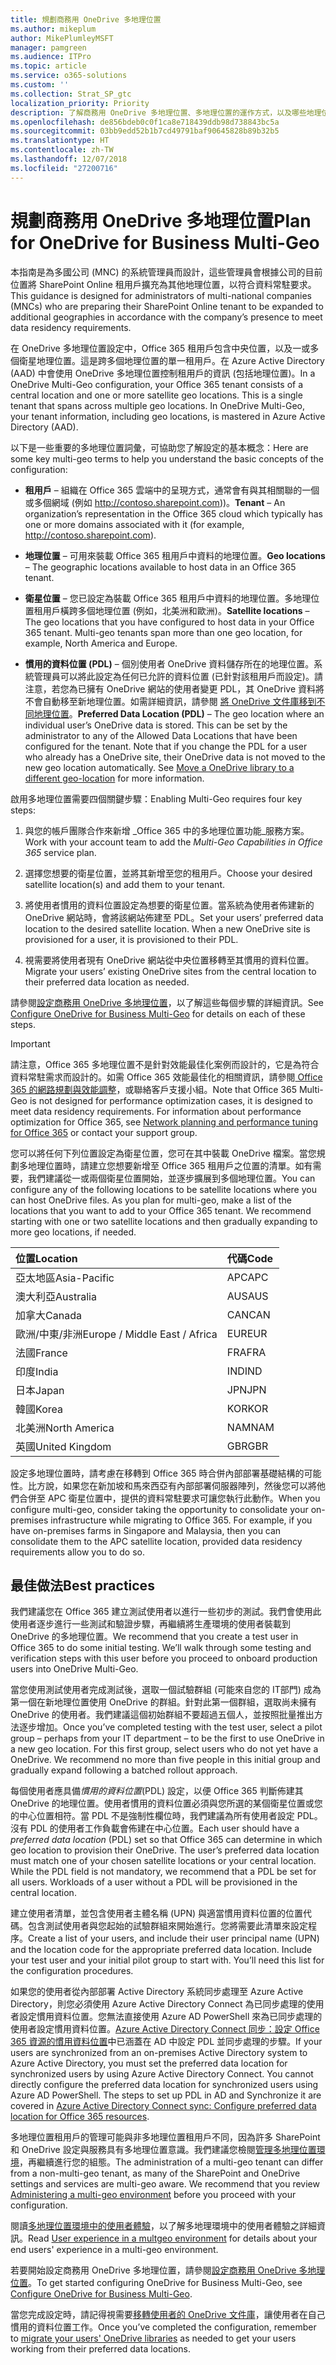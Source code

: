 ```yaml
---
title: 規劃商務用 OneDrive 多地理位置
ms.author: mikeplum
author: MikePlumleyMSFT
manager: pamgreen
ms.audience: ITPro
ms.topic: article
ms.service: o365-solutions
ms.custom: ''
ms.collection: Strat_SP_gtc
localization_priority: Priority
description: 了解商務用 OneDrive 多地理位置、多地理位置的運作方式，以及哪些地理位置可供資料儲存區使用。
ms.openlocfilehash: de856bdeb0c0f1ca8e718439ddb98d738843bc5a
ms.sourcegitcommit: 03bb9edd52b1b7cd49791baf90645828b89b32b5
ms.translationtype: HT
ms.contentlocale: zh-TW
ms.lasthandoff: 12/07/2018
ms.locfileid: "27200716"
---
```

# <a name="plan-for-onedrive-for-business-multi-geo"></a><span data-ttu-id="5e02b-103">規劃商務用 OneDrive 多地理位置</span><span class="sxs-lookup"><span data-stu-id="5e02b-103">Plan for OneDrive for Business Multi-Geo</span></span>

<span data-ttu-id="5e02b-104">本指南是為多國公司 (MNC) 的系統管理員而設計，這些管理員會根據公司的目前位置將 SharePoint Online 租用戶擴充為其他地理位置，以符合資料常駐要求。</span><span class="sxs-lookup"><span data-stu-id="5e02b-104">This guidance is designed for administrators of multi-national companies (MNCs) who are preparing their SharePoint Online tenant to be expanded to additional geographies in accordance with the company’s presence to meet data residency requirements.</span></span>

<span data-ttu-id="5e02b-p101">在 OneDrive 多地理位置設定中，Office 365 租用戶包含中央位置，以及一或多個衛星地理位置。這是跨多個地理位置的單一租用戶。在 Azure Active Directory (AAD) 中會使用 OneDrive 多地理位置控制租用戶的資訊 (包括地理位置)。</span><span class="sxs-lookup"><span data-stu-id="5e02b-p101">In a OneDrive Multi-Geo configuration, your Office 365 tenant consists of a central location and one or more satellite geo locations. This is a single tenant that spans across multiple geo locations. In OneDrive Multi-Geo, your tenant information, including geo locations, is mastered in Azure Active Directory (AAD).</span></span> 

<span data-ttu-id="5e02b-108">以下是一些重要的多地理位置詞彙，可協助您了解設定的基本概念：</span><span class="sxs-lookup"><span data-stu-id="5e02b-108">Here are some key multi-geo terms to help you understand the basic concepts of the configuration:</span></span>

-   <span data-ttu-id="5e02b-109">**租用戶** – 組織在 Office 365 雲端中的呈現方式，通常會有與其相關聯的一個或多個網域 (例如 http://contoso.sharepoint.com))。</span><span class="sxs-lookup"><span data-stu-id="5e02b-109">**Tenant** – An organization’s representation in the Office 365 cloud which typically has one or more domains associated with it (for example, http://contoso.sharepoint.com).</span></span> 

-   <span data-ttu-id="5e02b-110">**地理位置** – 可用來裝載 Office 365 租用戶中資料的地理位置。</span><span class="sxs-lookup"><span data-stu-id="5e02b-110">**Geo locations** – The geographic locations available to host data in an Office 365 tenant.</span></span>

-   <span data-ttu-id="5e02b-p102">**衛星位置** – 您已設定為裝載 Office 365 租用戶中資料的地理位置。多地理位置租用戶橫跨多個地理位置 (例如，北美洲和歐洲)。</span><span class="sxs-lookup"><span data-stu-id="5e02b-p102">**Satellite locations** – The geo locations that you have configured to host data in your Office 365 tenant. Multi-geo tenants span more than one geo location, for example, North America and Europe.</span></span>

-   <span data-ttu-id="5e02b-p103">**慣用的資料位置 (PDL)** – 個別使用者 OneDrive 資料儲存所在的地理位置。系統管理員可以將此設定為任何已允許的資料位置 (已針對該租用戶而設定)。請注意，若您為已擁有 OneDrive 網站的使用者變更 PDL，其 OneDrive 資料將不會自動移至新地理位置。如需詳細資訊，請參閱 [將 OneDrive 文件庫移到不同地理位置](move-onedrive-between-geo-locations.md)。</span><span class="sxs-lookup"><span data-stu-id="5e02b-p103">**Preferred Data Location (PDL)** – The geo location where an individual user’s OneDrive data is stored. This can be set by the administrator to any of the Allowed Data Locations that have been configured for the tenant. Note that if you change the PDL for a user who already has a OneDrive site, their OneDrive data is not moved to the new geo location automatically. See [Move a OneDrive library to a different geo-location](move-onedrive-between-geo-locations.md) for more information.</span></span>

<span data-ttu-id="5e02b-117">啟用多地理位置需要四個關鍵步驟：</span><span class="sxs-lookup"><span data-stu-id="5e02b-117">Enabling Multi-Geo requires four key steps:</span></span>

1.  <span data-ttu-id="5e02b-118">與您的帳戶團隊合作來新增 _Office 365 中的多地理位置功能_服務方案。</span><span class="sxs-lookup"><span data-stu-id="5e02b-118">Work with your account team to add the _Multi-Geo Capabilities in Office 365_ service plan.</span></span>

2.  <span data-ttu-id="5e02b-119">選擇您想要的衛星位置，並將其新增至您的租用戶。</span><span class="sxs-lookup"><span data-stu-id="5e02b-119">Choose your desired satellite location(s) and add them to your tenant.</span></span>

3.  <span data-ttu-id="5e02b-p104">將使用者慣用的資料位置設定為想要的衛星位置。當系統為使用者佈建新的 OneDrive 網站時，會將該網站佈建至 PDL。</span><span class="sxs-lookup"><span data-stu-id="5e02b-p104">Set your users’ preferred data location to the desired satellite location. When a new OneDrive site is provisioned for a user, it is provisioned to their PDL.</span></span>

4.  <span data-ttu-id="5e02b-122">視需要將使用者現有 OneDrive 網站從中央位置移轉至其慣用的資料位置。</span><span class="sxs-lookup"><span data-stu-id="5e02b-122">Migrate your users’ existing OneDrive sites from the central location to their preferred data location as needed.</span></span>

<span data-ttu-id="5e02b-123">請參閱[設定商務用 OneDrive 多地理位置](multi-geo-tenant-configuration.md)，以了解這些每個步驟的詳細資訊。</span><span class="sxs-lookup"><span data-stu-id="5e02b-123">See [Configure OneDrive for Business Multi-Geo](multi-geo-tenant-configuration.md) for details on each of these steps.</span></span>

> [!IMPORTANT]
> <span data-ttu-id="5e02b-p105">請注意，Office 365 多地理位置不是針對效能最佳化案例而設計的，它是為符合資料常駐需求而設計的。如需 Office 365 效能最佳化的相關資訊，請參閱[ Office 365 的網路規劃與效能調整](https://support.office.com/article/e5f1228c-da3c-4654-bf16-d163daee8848)，或聯絡客戶支援小組。</span><span class="sxs-lookup"><span data-stu-id="5e02b-p105">Note that Office 365 Multi-Geo is not designed for performance optimization cases, it is designed to meet data residency requirements. For information about performance optimization for Office 365, see [Network planning and performance tuning for Office 365](https://support.office.com/article/e5f1228c-da3c-4654-bf16-d163daee8848) or contact your support group.</span></span>

<span data-ttu-id="5e02b-p106">您可以將任何下列位置設定為衛星位置，您可在其中裝載 OneDrive 檔案。當您規劃多地理位置時，請建立您想要新增至 Office 365 租用戶之位置的清單。如有需要，我們建議從一或兩個衛星位置開始，並逐步擴展到多個地理位置。</span><span class="sxs-lookup"><span data-stu-id="5e02b-p106">You can configure any of the following locations to be satellite locations where you can host OneDrive files. As you plan for multi-geo, make a list of the locations that you want to add to your Office 365 tenant. We recommend starting with one or two satellite locations and then gradually expanding to more geo locations, if needed.</span></span>

<table>
<thead>
<tr class="header">
<th align="left"><span data-ttu-id="5e02b-129"><strong>位置</strong></span><span class="sxs-lookup"><span data-stu-id="5e02b-129"><strong>Location</strong></span></span></th>
<th align="left"><span data-ttu-id="5e02b-130"><strong>代碼</strong></span><span class="sxs-lookup"><span data-stu-id="5e02b-130"><strong>Code</strong></span></span></th>
</tr>
</thead>
<tbody>
<tr class="odd">
<td align="left"><span data-ttu-id="5e02b-131">亞太地區</span><span class="sxs-lookup"><span data-stu-id="5e02b-131">Asia-Pacific</span></span></td>
<td align="left"><span data-ttu-id="5e02b-132">APC</span><span class="sxs-lookup"><span data-stu-id="5e02b-132">APC</span></span></td>
</tr>
<tr class="even">
<td align="left"><span data-ttu-id="5e02b-133">澳大利亞</span><span class="sxs-lookup"><span data-stu-id="5e02b-133">Australia</span></span></td>
<td align="left"><span data-ttu-id="5e02b-134">AUS</span><span class="sxs-lookup"><span data-stu-id="5e02b-134">AUS</span></span></td>
</tr>
<tr class="odd">
<td align="left"><span data-ttu-id="5e02b-135">加拿大</span><span class="sxs-lookup"><span data-stu-id="5e02b-135">Canada</span></span></td>
<td align="left"><span data-ttu-id="5e02b-136">CAN</span><span class="sxs-lookup"><span data-stu-id="5e02b-136">CAN</span></span></td>
</tr>
<tr class="even">
<td align="left"><span data-ttu-id="5e02b-137">歐洲/中東/非洲</span><span class="sxs-lookup"><span data-stu-id="5e02b-137">Europe / Middle East / Africa</span></span></td>
<td align="left"><span data-ttu-id="5e02b-138">EUR</span><span class="sxs-lookup"><span data-stu-id="5e02b-138">EUR</span></span></td>
</tr>
<tr class="odd">
<td align="left"><span data-ttu-id="5e02b-139">法國</span><span class="sxs-lookup"><span data-stu-id="5e02b-139">France</span></span></td>
<td align="left"><span data-ttu-id="5e02b-140">FRA</span><span class="sxs-lookup"><span data-stu-id="5e02b-140">FRA</span></span></td>
</tr>
<tr class="odd">
<td align="left"><span data-ttu-id="5e02b-141">印度</span><span class="sxs-lookup"><span data-stu-id="5e02b-141">India</span></span></td>
<td align="left"><span data-ttu-id="5e02b-142">IND</span><span class="sxs-lookup"><span data-stu-id="5e02b-142">IND</span></span></td>
</tr>
<tr class="odd">
<td align="left"><span data-ttu-id="5e02b-143">日本</span><span class="sxs-lookup"><span data-stu-id="5e02b-143">Japan</span></span></td>
<td align="left"><span data-ttu-id="5e02b-144">JPN</span><span class="sxs-lookup"><span data-stu-id="5e02b-144">JPN</span></span></td>
</tr>
<tr class="even">
<td align="left"><span data-ttu-id="5e02b-145">韓國</span><span class="sxs-lookup"><span data-stu-id="5e02b-145">Korea</span></span></td>
<td align="left"><span data-ttu-id="5e02b-146">KOR</span><span class="sxs-lookup"><span data-stu-id="5e02b-146">KOR</span></span></td>
</tr>
<tr class="odd">
<td align="left"><span data-ttu-id="5e02b-147">北美洲</span><span class="sxs-lookup"><span data-stu-id="5e02b-147">North America</span></span></td>
<td align="left"><span data-ttu-id="5e02b-148">NAM</span><span class="sxs-lookup"><span data-stu-id="5e02b-148">NAM</span></span></td>
</tr>
<tr class="odd">
<td align="left"><span data-ttu-id="5e02b-149">英國</span><span class="sxs-lookup"><span data-stu-id="5e02b-149">United Kingdom</span></span></td>
<td align="left"><span data-ttu-id="5e02b-150">GBR</span><span class="sxs-lookup"><span data-stu-id="5e02b-150">GBR</span></span></td>
</tr>
</tbody>
</table>

<span data-ttu-id="5e02b-p107">設定多地理位置時，請考慮在移轉到 Office 365 時合併內部部署基礎結構的可能性。比方說，如果您在新加坡和馬來西亞有內部部署伺服器陣列，然後您可以將他們合併至 APC 衛星位置中，提供的資料常駐要求可讓您執行此動作。</span><span class="sxs-lookup"><span data-stu-id="5e02b-p107">When you configure multi-geo, consider taking the opportunity to consolidate your on-premises infrastructure while migrating to Office 365. For example, if you have on-premises farms in Singapore and Malaysia, then you can consolidate them to the APC satellite location, provided data residency requirements allow you to do so.</span></span>

## <a name="best-practices"></a><span data-ttu-id="5e02b-153">最佳做法</span><span class="sxs-lookup"><span data-stu-id="5e02b-153">Best practices</span></span>

<span data-ttu-id="5e02b-p108">我們建議您在 Office 365 建立測試使用者以進行一些初步的測試。我們會使用此使用者逐步進行一些測試和驗證步驟，再繼續將生產環境的使用者裝載到 OneDrive 的多地理位置。</span><span class="sxs-lookup"><span data-stu-id="5e02b-p108">We recommend that you create a test user in Office 365 to do some initial testing. We’ll walk through some testing and verification steps with this user before you proceed to onboard production users into OneDrive Multi-Geo.</span></span>

<span data-ttu-id="5e02b-p109">當您使用測試使用者完成測試後，選取一個試驗群組 (可能來自您的 IT部門) 成為第一個在新地理位置使用 OneDrive 的群組。針對此第一個群組，選取尚未擁有 OneDrive 的使用者。我們建議這個初始群組不要超過五個人，並按照批量推出方法逐步增加。</span><span class="sxs-lookup"><span data-stu-id="5e02b-p109">Once you’ve completed testing with the test user, select a pilot group – perhaps from your IT department – to be the first to use OneDrive in a new geo location. For this first group, select users who do not yet have a OneDrive. We recommend no more than five people in this initial group and gradually expand following a batched rollout approach.</span></span>

<span data-ttu-id="5e02b-p110">每個使用者應具備*慣用的資料位置*(PDL) 設定，以便 Office 365 判斷佈建其 OneDrive 的地理位置。使用者慣用的資料位置必須與您所選的某個衛星位置或您的中心位置相符。當 PDL 不是強制性欄位時，我們建議為所有使用者設定 PDL。沒有 PDL 的使用者工作負載會佈建在中心位置。</span><span class="sxs-lookup"><span data-stu-id="5e02b-p110">Each user should have a *preferred data location* (PDL) set so that Office 365 can determine in which geo location to provision their OneDrive. The user’s preferred data location must match one of your chosen satellite locations or your central location. While the PDL field is not mandatory, we recommend that a PDL be set for all users. Workloads of a user without a PDL will be provisioned in the central location.</span></span>   

<span data-ttu-id="5e02b-p111">建立使用者清單，並包含使用者主體名稱 (UPN) 與適當慣用資料位置的位置代碼。包含測試使用者與您起始的試驗群組來開始進行。您將需要此清單來設定程序。</span><span class="sxs-lookup"><span data-stu-id="5e02b-p111">Create a list of your users, and include their user principal name (UPN) and the location code for the appropriate preferred data location. Include your test user and your initial pilot group to start with. You’ll need this list for the configuration procedures.</span></span>

<span data-ttu-id="5e02b-p112">如果您的使用者從內部部署 Active Directory 系統同步處理至 Azure Active Directory，則您必須使用 Azure Active Directory Connect 為已同步處理的使用者設定慣用資料位置。您無法直接使用 Azure AD PowerShell 來為已同步處理的使用者設定慣用資料位置。[Azure Active Directory Connect 同步：設定 Office 365 資源的慣用資料位置](https://docs.microsoft.com/zh-TW/azure/active-directory/connect/active-directory-aadconnectsync-feature-preferreddatalocation)中已涵蓋在 AD 中設定 PDL 並同步處理的步驟。</span><span class="sxs-lookup"><span data-stu-id="5e02b-p112">If your users are synchronized from an on-premises Active Directory system to Azure Active Directory, you must set the preferred data location for synchronized users by using Azure Active Directory Connect. You cannot directly configure the preferred data location for synchronized users using Azure AD PowerShell. The steps to set up PDL in AD and Synchronize it are covered in [Azure Active Directory Connect sync: Configure preferred data location for Office 365 resources](https://docs.microsoft.com/zh-TW/azure/active-directory/connect/active-directory-aadconnectsync-feature-preferreddatalocation).</span></span>

<span data-ttu-id="5e02b-p113">多地理位置租用戶的管理可能與非多地理位置租用戶不同，因為許多 SharePoint 和 OneDrive 設定與服務具有多地理位置意識。我們建議您檢閱[管理多地理位置環境](administering-a-multi-geo-environment.md)，再繼續進行您的組態。</span><span class="sxs-lookup"><span data-stu-id="5e02b-p113">The administration of a multi-geo tenant can differ from a non-multi-geo tenant, as many of the SharePoint and OneDrive settings and services are multi-geo aware. We recommend that you review [Administering a multi-geo environment](administering-a-multi-geo-environment.md) before you proceed with your configuration.</span></span>

<span data-ttu-id="5e02b-171">閱讀[多地理位置環境中的使用者體驗](multi-geo-user-experience.md)，以了解多地理環境中的使用者體驗之詳細資訊。</span><span class="sxs-lookup"><span data-stu-id="5e02b-171">Read [User experience in a multgeo environment](multi-geo-user-experience.md) for details about your end users' experience in a multi-geo environment.</span></span>

<span data-ttu-id="5e02b-172">若要開始設定商務用 OneDrive 多地理位置，請參閱[設定商務用 OneDrive 多地理位置](multi-geo-tenant-configuration.md)。</span><span class="sxs-lookup"><span data-stu-id="5e02b-172">To get started configuring OneDrive for Business Multi-Geo, see [Configure OneDrive for Business Multi-Geo](multi-geo-tenant-configuration.md).</span></span>

<span data-ttu-id="5e02b-173">當您完成設定時，請記得視需要[移轉使用者的 OneDrive 文件庫](move-onedrive-between-geo-locations.md)，讓使用者在自己慣用的資料位置工作。</span><span class="sxs-lookup"><span data-stu-id="5e02b-173">Once you’ve completed the configuration, remember to [migrate your users' OneDrive libraries](move-onedrive-between-geo-locations.md) as needed to get your users working from their preferred data locations.</span></span>
